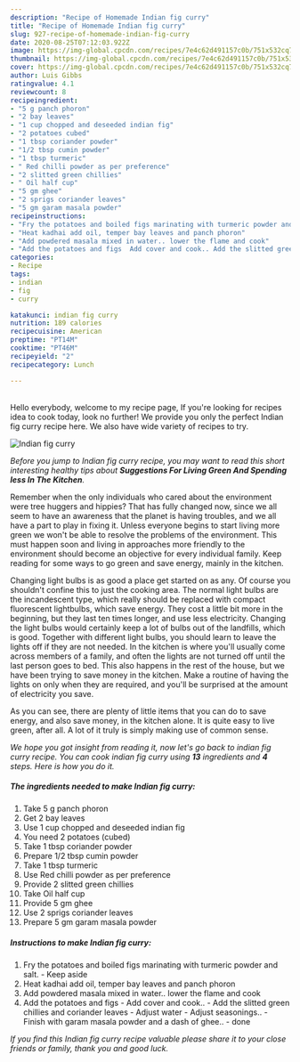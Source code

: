 ```yaml
---
description: "Recipe of Homemade Indian fig curry"
title: "Recipe of Homemade Indian fig curry"
slug: 927-recipe-of-homemade-indian-fig-curry
date: 2020-08-25T07:12:03.922Z
image: https://img-global.cpcdn.com/recipes/7e4c62d491157c0b/751x532cq70/indian-fig-curry-recipe-main-photo.jpg
thumbnail: https://img-global.cpcdn.com/recipes/7e4c62d491157c0b/751x532cq70/indian-fig-curry-recipe-main-photo.jpg
cover: https://img-global.cpcdn.com/recipes/7e4c62d491157c0b/751x532cq70/indian-fig-curry-recipe-main-photo.jpg
author: Luis Gibbs
ratingvalue: 4.1
reviewcount: 8
recipeingredient:
- "5 g panch phoron"
- "2 bay leaves"
- "1 cup chopped and deseeded indian fig"
- "2 potatoes cubed"
- "1 tbsp coriander powder"
- "1/2 tbsp cumin powder"
- "1 tbsp turmeric"
- " Red chilli powder as per preference"
- "2 slitted green chillies"
- " Oil half cup"
- "5 gm ghee"
- "2 sprigs coriander leaves"
- "5 gm garam masala powder"
recipeinstructions:
- "Fry the potatoes and boiled figs marinating with turmeric powder and salt. Keep aside"
- "Heat kadhai add oil, temper bay leaves and panch phoron"
- "Add powdered masala mixed in water.. lower the flame and cook"
- "Add the potatoes and figs  Add cover and cook.. Add the slitted green chillies and coriander leaves Adjust water  Adjust seasonings..  Finish with garam masala powder and a dash of ghee..  done"
categories:
- Recipe
tags:
- indian
- fig
- curry

katakunci: indian fig curry 
nutrition: 189 calories
recipecuisine: American
preptime: "PT14M"
cooktime: "PT46M"
recipeyield: "2"
recipecategory: Lunch

---
```

<br>
Hello everybody, welcome to my recipe page, If you're looking for recipes idea to cook today, look no further! We provide you only the perfect Indian fig curry recipe here. We also have wide variety of recipes to try.
<br>


![Indian fig curry](https://img-global.cpcdn.com/recipes/7e4c62d491157c0b/751x532cq70/indian-fig-curry-recipe-main-photo.jpg)

<i>Before you jump to Indian fig curry recipe, you may want to read this short interesting healthy tips about 
<strong>Suggestions For Living Green And Spending less In The Kitchen</strong>.</i>
</br>

Remember when the only individuals who cared about the environment were tree huggers and hippies? That has fully changed now, since we all seem to have an awareness that the planet is having troubles, and we all have a part to play in fixing it. Unless everyone begins to start living more green we won't be able to resolve the problems of the environment. This must happen soon and living in approaches more friendly to the environment should become an objective for every individual family. Keep reading for some ways to go green and save energy, mainly in the kitchen.

Changing light bulbs is as good a place get started on as any. Of course you shouldn't confine this to just the cooking area. The normal light bulbs are the incandescent type, which really should be replaced with compact fluorescent lightbulbs, which save energy. They cost a little bit more in the beginning, but they last ten times longer, and use less electricity. Changing the light bulbs would certainly keep a lot of bulbs out of the landfills, which is good. Together with different light bulbs, you should learn to leave the lights off if they are not needed. In the kitchen is where you'll usually come across members of a family, and often the lights are not turned off until the last person goes to bed. This also happens in the rest of the house, but we have been trying to save money in the kitchen. Make a routine of having the lights on only when they are required, and you'll be surprised at the amount of electricity you save.

As you can see, there are plenty of little items that you can do to save energy, and also save money, in the kitchen alone. It is quite easy to live green, after all. A lot of it truly is simply making use of common sense.


<i>We hope you got insight from reading it, now let's go back to indian fig curry recipe. You can cook indian fig curry using <strong>13</strong> ingredients and <strong>4</strong> steps. Here is how you do it.
</i>

##### The ingredients needed to make Indian fig curry:

1. Take 5 g panch phoron
1. Get 2 bay leaves
1. Use 1 cup chopped and deseeded indian fig
1. You need 2 potatoes (cubed)
1. Take 1 tbsp coriander powder
1. Prepare 1/2 tbsp cumin powder
1. Take 1 tbsp turmeric
1. Use  Red chilli powder as per preference
1. Provide 2 slitted green chillies
1. Take  Oil half cup
1. Provide 5 gm ghee
1. Use 2 sprigs coriander leaves
1. Prepare 5 gm garam masala powder


##### Instructions to make Indian fig curry:

1. Fry the potatoes and boiled figs marinating with turmeric powder and salt. - Keep aside
1. Heat kadhai add oil, temper bay leaves and panch phoron
1. Add powdered masala mixed in water.. lower the flame and cook
1. Add the potatoes and figs  - Add cover and cook.. - Add the slitted green chillies and coriander leaves - Adjust water  - Adjust seasonings..  - Finish with garam masala powder and a dash of ghee..  - done


<i>If you find this Indian fig curry recipe valuable please share it to your close friends or family, thank you and good luck.</i>
